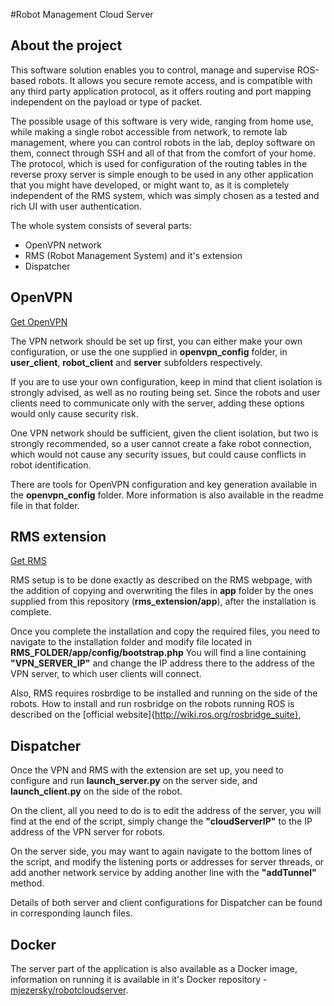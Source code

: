#Robot Management Cloud Server

## About the project
This software solution enables you to control, manage and supervise ROS-based robots. It allows you secure remote access, and is compatible with any third party application protocol, as it offers routing and port mapping independent on the payload or type of packet.

The possible usage of this software is very wide, ranging from home use, while making a single robot accessible from network, to remote lab management, where you can control robots in the lab, deploy software on them, connect through SSH and all of that from the comfort of your home.
The protocol, which is used for configuration of the routing tables in the reverse proxy server is simple enough to be used in any other application that you might have developed, or might want to, as it is completely independent of the RMS system, which was simply chosen as a tested and rich UI with user authentication.


The whole system consists of several parts:
* OpenVPN network
* RMS (Robot Management System) and it's extension
* Dispatcher

## OpenVPN
[Get OpenVPN](https://openvpn.net/index.php/open-source/downloads.html)

The VPN network should be set up first, you can either make your own configuration, or use the one supplied in **openvpn_config** folder, in **user_client**, **robot_client** and **server** subfolders respectively.

If you are to use your own configuration, keep in mind that client isolation is strongly advised, as well as no routing being set.
Since the robots and user clients need to communicate only with the server, adding these options would only cause security risk.

One VPN network should be sufficient, given the client isolation, but two is strongly recommended, so a user cannot create a fake robot connection,
which would not cause any security issues, but could cause conflicts in robot identification.

There are tools for OpenVPN configuration and key generation available in the **openvpn_config** folder. More information is also available in the readme file in that folder.

## RMS extension
[Get RMS](http://wiki.ros.org/rms)

RMS setup is to be done exactly as described on the RMS webpage, with the addition of copying and overwriting the files in **app** folder by the ones
supplied from this repository (**rms_extension/app**), after the installation is complete.

Once you complete the installation and copy the required files, you need to navigate to the installation folder and modify file located in **RMS_FOLDER/app/config/bootstrap.php**
You will find a line containing **"VPN_SERVER_IP"** and change the IP address there to the address of the VPN server, to which user clients will connect.

Also, RMS requires rosbrdige to be installed and running on the side of the robots. How to install and run rosbridge on the robots running ROS is described on the [official website]{http://wiki.ros.org/rosbridge_suite},

## Dispatcher

Once the VPN and RMS with the extension are set up, you need to configure and run **launch_server.py** on the server side, and **launch_client.py** on the side of the robot.

On the client, all you need to do is to edit the address of the server, you will find at the end of the script, simply change the **"cloudServerIP"** to the IP address
of the VPN server for robots.

On the server side, you may want to again navigate to the bottom lines of the script, and modify the listening ports or addresses for server threads,
or add another network service by adding another line with the **"addTunnel"** method.

Details of both server and client configurations for Dispatcher can be found in corresponding launch files.

## Docker
The server part of the application is also available as a Docker image, information on running it is available in it's Docker repository - [mjezersky/robotcloudserver](https://hub.docker.com/r/mjezersky/robotcloudserver/).
